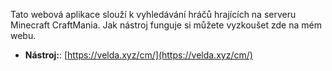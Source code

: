 Tato webová aplikace slouží k vyhledávání hráčů hrajících na serveru Minecraft CraftMania. Jak nástroj funguje si můžete vyzkoušet zde na mém webu.
* **Nástroj:**: [https://velda.xyz/cm/](https://velda.xyz/cm/)
